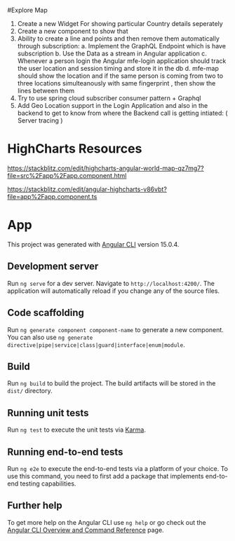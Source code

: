 #Explore Map

1. Create a new Widget For showing particular Country details seperately
2. Create a new component to show that
3. Ability to create a line and points and then remove them automatically through subscription:
    a. Implement the GraphQL Endpoint which is have subscription 
    b. Use the Data as a stream in Angular application
    c. Whenever a person login the Angular mfe-login application should track the user location and session timing and store it in the db
    d. mfe-map should show the location and if the same person is coming from two to three locations simulteanously with same fingerprint , then show the lines between them
4. Try to use spring cloud subscriber consumer pattern + Graphql 
5. Add Geo Location support in the Login Application and also in the backend to get to know from where the Backend call is getting intiated: ( Server tracing )    
# HighCharts Resources

https://stackblitz.com/edit/highcharts-angular-world-map-qz7mg7?file=src%2Fapp%2Fapp.component.html

https://stackblitz.com/edit/angular-highcharts-v86vbt?file=app%2Fapp.component.ts

# App

This project was generated with [Angular CLI](https://github.com/angular/angular-cli) version 15.0.4.

## Development server

Run `ng serve` for a dev server. Navigate to `http://localhost:4200/`. The application will automatically reload if you change any of the source files.

## Code scaffolding

Run `ng generate component component-name` to generate a new component. You can also use `ng generate directive|pipe|service|class|guard|interface|enum|module`.

## Build

Run `ng build` to build the project. The build artifacts will be stored in the `dist/` directory.

## Running unit tests

Run `ng test` to execute the unit tests via [Karma](https://karma-runner.github.io).

## Running end-to-end tests

Run `ng e2e` to execute the end-to-end tests via a platform of your choice. To use this command, you need to first add a package that implements end-to-end testing capabilities.

## Further help

To get more help on the Angular CLI use `ng help` or go check out the [Angular CLI Overview and Command Reference](https://angular.io/cli) page.
